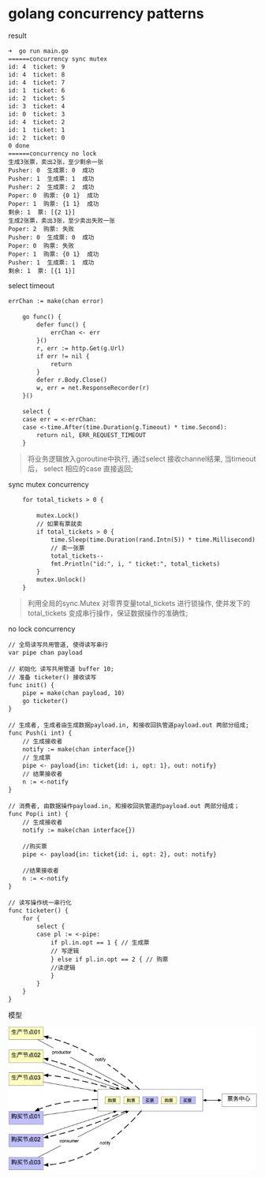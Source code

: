 # golang concurrency  patterns


result
```
➜  go run main.go
======concurrency sync mutex
id: 4  ticket: 9
id: 4  ticket: 8
id: 4  ticket: 7
id: 1  ticket: 6
id: 2  ticket: 5
id: 3  ticket: 4
id: 0  ticket: 3
id: 4  ticket: 2
id: 1  ticket: 1
id: 2  ticket: 0
0 done
======concurrency no lock
生成3张票，卖出2张，至少剩余一张
Pusher: 0  生成票: 0  成功
Pusher: 1  生成票: 1  成功
Pusher: 2  生成票: 2  成功
Poper: 0  购票: {0 1}  成功
Poper: 1  购票: {1 1}  成功
剩余: 1  票: [{2 1}]
生成2张票，卖出3张，至少卖出失败一张
Poper: 2  购票: 失败
Pusher: 0  生成票: 0  成功
Poper: 0  购票: 失败
Poper: 1  购票: {0 1}  成功
Pusher: 1  生成票: 1  成功
剩余: 1  票: [{1 1}]
```

select timeout
```
errChan := make(chan error)

	go func() {
		defer func() {
			errChan <- err
		}()
		r, err := http.Get(g.Url)
		if err != nil {
			return
		}
		defer r.Body.Close()
		w, err = net.ResponseRecorder(r)
	}()

	select {
	case err = <-errChan:
	case <-time.After(time.Duration(g.Timeout) * time.Second):
		return nil, ERR_REQUEST_TIMEOUT
	}

```
> 将业务逻辑放入goroutine中执行, 通过select 接收channel结果, 当timeout后， select 相应的case 直接返回;

sync mutex  concurrency 
```
	for total_tickets > 0 {

		mutex.Lock()
		// 如果有票就卖
		if total_tickets > 0 {
			time.Sleep(time.Duration(rand.Intn(5)) * time.Millisecond)
			// 卖一张票
			total_tickets--
			fmt.Println("id:", i, " ticket:", total_tickets)
		}
		mutex.Unlock()
	}
```
> 利用全局的sync.Mutex 对零界变量total_tickets 进行锁操作, 使并发下的total_tickets 变成串行操作，保证数据操作的准确性;

no lock concurrency 
```
// 全局读写共用管道, 使得读写串行
var pipe chan payload

// 初始化 读写共用管道 buffer 10; 
// 准备 ticketer() 接收读写
func init() {
	pipe = make(chan payload, 10)
	go ticketer()
}

// 生成者, 生成者由生成数据payload.in, 和接收回执管道payload.out 两部分组成;
func Push(i int) {
	// 生成接收者
	notify := make(chan interface{})
	// 生成票
	pipe <- payload{in: ticket{id: i, opt: 1}, out: notify}
	// 结果接收者
	n := <-notify
}

// 消费者, 由数据操作payload.in, 和接收回执管道的payload.out 两部分组成；
func Pop(i int) {
	// 生成接收者
	notify := make(chan interface{})

	//购买票
	pipe <- payload{in: ticket{id: i, opt: 2}, out: notify}

	//结果接收者
	n := <-notify
}

// 读写操作统一串行化
func ticketer() {
	for {
		select {
		case pl := <-pipe:
			if pl.in.opt == 1 { // 生成票
			// 写逻辑
			} else if pl.in.opt == 2 { // 购票
			//读逻辑
			}
		}
	}
}
```

模型

![no lock concurrency model](./imgs/nolock.png)

